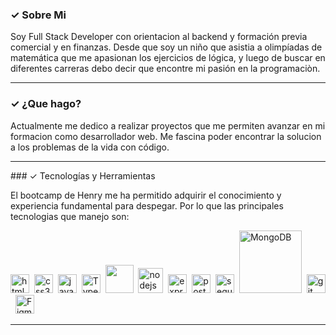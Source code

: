 ### ✓ Sobre Mi
<p> Soy Full Stack Developer con orientacion al backend y formación previa comercial y en finanzas. Desde que soy un niño que asistia a olimpíadas de matemática que me apasionan los ejercicios de lógica, y luego de buscar en diferentes carreras debo decir que encontre mi pasión en la programaciòn. </p>
<hr/>

### ✓ ¿Que hago?

Actualmente me dedico a realizar proyectos que me permiten avanzar en mi formacion como desarrollador web. Me fascina poder encontrar la solucion a los problemas de la vida con código.
<hr/>
### ✓ Tecnologías y Herramientas

El bootcamp de Henry me ha permitido adquirir el conocimiento y experiencia fundamental para despegar. Por lo que las principales tecnologias que manejo son:

<a href="https://www.w3schools.org/html/" target="_blank"> <img src="https://upload.wikimedia.org/wikipedia/commons/thumb/3/38/HTML5_Badge.svg/600px-HTML5_Badge.svg.png" alt="html5" width="30" width="30"/></a>&nbsp;
<a href="https://www.w3schools.com/css/" target="_blank"> <img src="https://cdn4.iconfinder.com/data/icons/social-media-logos-6/512/121-css3-512.png" alt="css3" width="30" width="30"/></a>&nbsp;
<a href="https://developer.mozilla.org/en-US/docs/Web/JavaScript" target="_blank"> <img src="https://upload.wikimedia.org/wikipedia/commons/thumb/9/99/Unofficial_JavaScript_logo_2.svg/1024px-Unofficial_JavaScript_logo_2.svg.png" alt="javascript" width="30" width="30"/></a>&nbsp;
<a href="https://www.typescriptlang.org/" target="_blank"> <img src="https://upload.wikimedia.org/wikipedia/commons/thumb/4/4c/Typescript_logo_2020.svg/800px-Typescript_logo_2020.svg.png" alt="TypeScript" width="30" width="30"/></a>&nbsp;
<a href="https://reactjs.org/" target="_blank"> <img src="https://upload.wikimedia.org/wikipedia/commons/a/a7/React-icon.svg" width="45" width="30"/></a>&nbsp; 
<a href="https://nodejs.org" target="_blank"> <img src="https://www.vectorlogo.zone/logos/nodejs/nodejs-icon.svg" alt="nodejs" width= "40" width="30"/></a>&nbsp;
<a href="https://expressjs.com" target="_blank"> <img src="https://www.vectorlogo.zone/logos/expressjs/expressjs-icon.svg" alt="express" width="30" width="30"/></a>&nbsp; 
<a href="https://www.postgresql.org" target="_blank"> <img src="https://upload.wikimedia.org/wikipedia/commons/thumb/2/29/Postgresql_elephant.svg/1200px-Postgresql_elephant.svg.png" alt="postgresql" width="30" width="30"/></a>&nbsp; 
<a href="https://sequelize.org" target="_blank"> <img src="https://www.vectorlogo.zone/logos/sequelizejs/sequelizejs-icon.svg" alt="sequelize" width="30" width="30"/></a>&nbsp;
<a href="https://www.mongodb.com/" target="_blank"> <img src="https://upload.wikimedia.org/wikipedia/commons/9/93/MongoDB_Logo.svg" alt="MongoDB" width="100" height="auto"/></a>&nbsp;
<a href="https://git-scm.com/" target="_blank"> <img src="https://www.vectorlogo.zone/logos/git-scm/git-scm-icon.svg" alt="git" width="30" width="30"/></a>&nbsp;
<a href="https://www.figma.com/" target="_blank"> <img src="https://upload.wikimedia.org/wikipedia/commons/3/33/Figma-logo.svg" alt="Figma" width="30" width="30"/></a>&nbsp;

<hr/>


<!--
**AMontaniWortzel/AMontaniWortzel** is a ✨ _special_ ✨ repository because its `README.md` (this file) appears on your GitHub profile.

Here are some ideas to get you started:

- 🔭 I’m currently working on ...
- 🌱 I’m currently learning ...
- 👯 I’m looking to collaborate on ...
- 🤔 I’m looking for help with ...
- 💬 Ask me about ...
- 📫 How to reach me: ...
- 😄 Pronouns: ...
- ⚡ Fun fact: ...
-->
